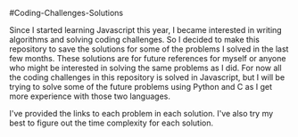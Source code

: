 #Coding-Challenges-Solutions

Since I started learning Javascript this year, I became interested in writing algorithms and solving coding challenges. So I decided to make this repository to save the solutions for some of the problems I solved in the last few months. These solutions are for future references for myself or anyone who might be interested in solving the same problems as I did. For now all the coding challenges in this repository is solved in Javascript, but I will be trying to solve some of the future problems using Python and C as I get more experience with those two languages.

I've provided the links to each problem in each solution. I've also try my best to figure out the time complexity for each solution.
